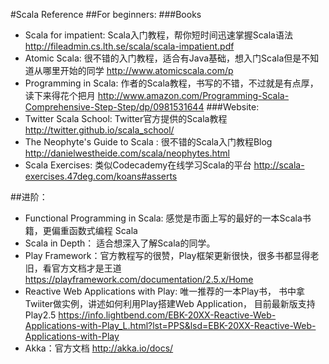 #Scala Reference
##For beginners:
###Books
- Scala for impatient: Scala入门教程，帮你短时间迅速掌握Scala语法
http://fileadmin.cs.lth.se/scala/scala-impatient.pdf
- Atomic Scala: 很不错的入门教程，适合有Java基础，想入门Scala但是不知道从哪里开始的同学
http://www.atomicscala.com/p
- Programming in Scala: 作者的Scala教程，书写的不错，不过就是有点厚，读下来得花个把月
http://www.amazon.com/Programming-Scala-Comprehensive-Step-Step/dp/0981531644
###Website: 
- Twitter Scala School: Twitter官方提供的Scala教程
http://twitter.github.io/scala_school/
- The Neophyte's Guide to Scala : 很不错的Scala入门教程Blog
http://danielwestheide.com/scala/neophytes.html
- Scala Exercises: 类似Codecademy在线学习Scala的平台
http://scala-exercises.47deg.com/koans#asserts

##进阶： 
- Functional Programming in Scala: 感觉是市面上写的最好的一本Scala书籍，更偏重函数式编程
Scala
- Scala in Depth： 适合想深入了解Scala的同学。 
- Play Framework：官方教程写的很赞，Play框架更新很快，很多书都显得老旧，看官方文档才是王道 
https://playframework.com/documentation/2.5.x/Home
- Reactive Web Applications with Play: 唯一推荐的一本Play书， 书中拿Twiiter做实例，讲述如何利用Play搭建Web Application， 目前最新版支持Play2.5
https://info.lightbend.com/EBK-20XX-Reactive-Web-Applications-with-Play_L.html?lst=PPS&lsd=EBK-20XX-Reactive-Web-Applications-with-Play
- Akka：官方文档
http://akka.io/docs/
